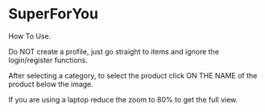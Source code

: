 # SuperForYou


How To Use.

Do NOT create a profile, just go straight to items and ignore the login/register functions.

After selecting a category, to select the product click ON THE NAME of the product below the image.


If you are using a laptop reduce the zoom to 80% to get the full view.
